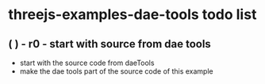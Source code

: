 # threejs-examples-dae-tools todo list


## ( ) - r0 - start with source from dae tools
* start with the source code from daeTools
* make the dae tools part of the source code of this example

